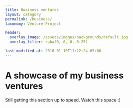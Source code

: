 ```yaml
---
title: Business ventures
layout: category
permalink: /business/
taxonomy: Venture-Project

header:
  overlay_image: /assets/images/backgrounds/default.jpg
  overlay_filter: rgba(0, 0, 0, 0.25)

last_modified_at: 2018-01-10T11:22:24-05:00
---
```


# A showcase of my business ventures

Still getting this section up to speed.
Watch this space :)
